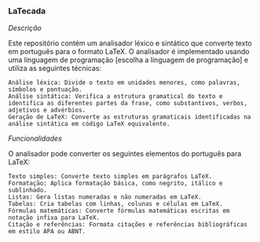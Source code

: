 ### LaTecada
_Descrição_

Este repositório contém um analisador léxico e sintático que converte texto em português para o formato LaTeX. O analisador é implementado usando uma linguagem de programação [escolha a linguagem de programação] e utiliza as seguintes técnicas:

    Análise léxica: Divide o texto em unidades menores, como palavras, símbolos e pontuação.
    Análise sintática: Verifica a estrutura gramatical do texto e identifica as diferentes partes da frase, como substantivos, verbos, adjetivos e advérbios.
    Geração de LaTeX: Converte as estruturas gramaticais identificadas na análise sintática em código LaTeX equivalente.

_Funcionalidades_

O analisador pode converter os seguintes elementos do português para LaTeX:

    Texto simples: Converte texto simples em parágrafos LaTeX.
    Formatação: Aplica formatação básica, como negrito, itálico e sublinhado.
    Listas: Gera listas numeradas e não numeradas em LaTeX.
    Tabelas: Cria tabelas com linhas, colunas e células em LaTeX.
    Fórmulas matemáticas: Converte fórmulas matemáticas escritas em notação infixa para LaTeX.
    Citação e referências: Formata citações e referências bibliográficas em estilo APA ou ABNT.
